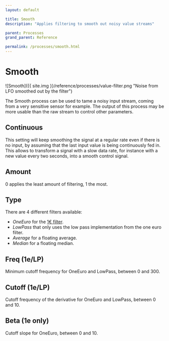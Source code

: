```yaml
---
layout: default

title: Smooth
description: "Applies filtering to smooth out noisy value streams"

parent: Processes
grand_parent: Reference

permalink: /processes/smooth.html
---
```

# Smooth

![Smooth]({{ site.img }}/reference/processes/value-filter.png "Noise from LFO smoothed out by the filter")

The Smooth process can be used to tame a noisy input stream, coming from a very sensitive sensor for example. The output of this process may be more usable than the raw stream to control other parameters.

## Continuous

This setting will keep smoothing the signal at a regular rate even if there is no input, by assuming that the last input value is being continuously fed in.
This allows to transform a signal with a slow data rate, for instance with a new value every two seconds, into a smooth control signal.

## Amount

0 applies the least amount of filtering, 1 the most.

## Type

There are 4 different filters available: 
* _OneEuro_ for the [1€ filter](https://cristal.univ-lille.fr/~casiez/1euro/).
* _LowPass_ that only uses the low pass implementation from the one euro filter.
* _Average_ for a floating average.
* _Median_ for a floating median.

## Freq (1e/LP)

Minimum cutoff frequency for OneEuro and LowPass, between 0 and 300.

## Cutoff (1e/LP)

Cutoff frequency of the derivative for OneEuro and LowPass, between 0 and 10.

## Beta (1e only)

Cutoff slope for OneEuro, between 0 and 10.